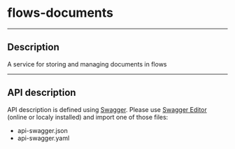 flows-documents
=====

---

## Description

A service for storing and managing documents in flows

---

## API description

API description is defined using [Swagger](http://swagger.io). Please use [Swagger Editor](http://editor.swagger.io/) (online or localy installed) and import one of those files:

* api-swagger.json
* api-swagger.yaml
